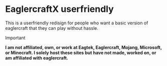 # EaglercraftX userfriendly
This is a userfriendly redisign for people who want a basic version of eaglercraft that they can play without hassle.
> [!IMPORTANT]
> **I am not affiliated, own, or work at Eagtek, Eaglercraft, Mojang, Microsoft, or Minecraft. I solely host these sites but have not made, worked on, or am affiliated with eaglercraft.**


  
